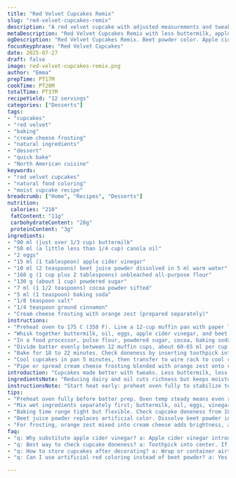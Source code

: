 ```yaml
---
title: "Red Velvet Cupcakes Remix"
slug: "red-velvet-cupcakes-remix"
description: "A red velvet cupcake with adjusted measurements and tweaks for a slightly different texture and flavor profile. Uses less buttermilk and oil, swaps white vinegar for apple cider vinegar and red food coloring for beet juice powder. A pinch of cinnamon added for warmth. Baking times adjusted slightly shorter. Icing swapped from meringue to cream cheese frosting with a hint of orange zest. Ingredients balanced for 12 cupcakes with a moist crumb and vivid color."
metaDescription: "Red Velvet Cupcakes Remix with less buttermilk, apple cider vinegar, beet powder color, cinnamon warmth and orange zest cream cheese frosting for 12 moist cupcakes."
ogDescription: "Red Velvet Cupcakes Remix. Beet powder color. Apple cider vinegar tang. Cinnamon warmth. Cream cheese frosting with orange zest. Moist crumb, 12 servings."
focusKeyphrase: "Red Velvet Cupcakes"
date: 2025-07-27
draft: false
image: red-velvet-cupcakes-remix.png
author: "Emma"
prepTime: PT17M
cookTime: PT20M
totalTime: PT37M
recipeYield: "12 servings"
categories: ["Desserts"]
tags:
- "cupcakes"
- "red velvet"
- "baking"
- "cream cheese frosting"
- "natural ingredients"
- "dessert"
- "quick bake"
- "North American cuisine"
keywords:
- "red velvet cupcakes"
- "natural food coloring"
- "moist cupcake recipe"
breadcrumb: ["Home", "Recipes", "Desserts"]
nutrition: 
 calories: "210"
 fatContent: "11g"
 carbohydrateContent: "28g"
 proteinContent: "3g"
ingredients:
- "90 ml (just over 1/3 cup) buttermilk"
- "50 ml (a little less than 1/4 cup) canola oil"
- "2 eggs"
- "15 ml (1 tablespoon) apple cider vinegar"
- "10 ml (2 teaspoons) beet juice powder dissolved in 5 ml warm water"
- "160 g (1 cup plus 2 tablespoons) unbleached all-purpose flour"
- "130 g (about 1 cup) powdered sugar"
- "7 ml (1 1/2 teaspoons) cocoa powder sifted"
- "5 ml (1 teaspoon) baking soda"
- "1/8 teaspoon salt"
- "1/4 teaspoon ground cinnamon"
- "Cream cheese frosting with orange zest (prepared separately)"
instructions:
- "Preheat oven to 175 C (350 F). Line a 12-cup muffin pan with paper liners. Place rack in center position."
- "Whisk together buttermilk, oil, eggs, apple cider vinegar, and beet juice mixture in a medium bowl. Set aside."
- "In a food processor, pulse flour, powdered sugar, cocoa, baking soda, salt, and cinnamon until mixed. Add liquid ingredients all at once. Blend until batter is smooth and uniform but don't overmix."
- "Divide batter evenly between 12 muffin cups, about 60-65 ml per cup. Tap pan on counter gently to release air bubbles."
- "Bake for 18 to 22 minutes. Check doneness by inserting toothpick into center; it should come out clean or with few moist crumbs. Avoid overbaking."
- "Cool cupcakes in pan 5 minutes, then transfer to wire rack to cool completely before frosting."
- "Pipe or spread cream cheese frosting blended with orange zest onto cupcakes once fully cooled. Chill briefly to set if desired."
introduction: "Cupcakes made better with tweaks. Less buttermilk, less oil, changes so it’s not the usual. Apple cider vinegar instead of white. Beet powder gives the color but no harsh dye taste. Added cinnamon — unexpected warmth. Baking is faster, 20 minutes tops. No meringue icing this time. Instead, cream cheese frosting zested with orange peel. Tang, sweetness, zest. It’s about shaking up that classic red velvet just a bit. Texture fine, moist crumb. Little different bite, not so heavy or oily. Mixing flour and powder sugar with cocoa first, then liquids all in one chute. Works smooth. You get loud color and softer crumb. Baking, cooling, frosting. Dip your finger in, taste. Not dense, not dry."
ingredientsNote: "Reducing dairy and oil cuts richness but keeps moisture with buttermilk’s tang and vinegar’s acidity. Switching white vinegar for apple cider vinegar adds subtle fruity note without overpowering. Beet juice powder replaces artificial red coloring, for natural color. The cinnamon pinch balances cocoa bitterness, adds depth. Flour lowered slightly too, less sugar powder for controlled sweetness without drying. Cocoa powder sifted to avoid lumps but used sparingly so it does not muddle the red tone. Baking soda amount precise — reacts with acid for rise and airiness. Cream cheese icing mix with orange zest brightens, adds freshness, contrasting sweet base. Makes frosting less cloying but still creamy and smooth. Minimal ingredients keep it straightforward but nuanced."
instructionsNote: "Start heat early: preheat oven fully to stabilize temperature for even rising. Prepare pan liners before mixing batter — no time lost later. Combine wet ingredients in one bowl for even blend, but keep dry ingredients sifted dry for lightness. Using food processor helps quick thorough mix with less effort but avoid over-processing past uniform batter. Evenly measure batter into cups for uniform bake, gently tap pan to settle. Bake time shortened by couple of minutes to keep moist crumb, check with toothpick to prevent overdone edges. Cooling 5 minutes in pan lets cupcakes firm up, transferring to rack stops residual cooking, preserves texture. Frost only completely cooled cupcakes—hot ones melt frosting or soak into crumb. Cream cheese frosting paired with zest adds contrast; pipe with preferred tip shape or spread thickly for rustic look. Chill shortly to set frosting firm, or serve at room temperature. Keep cupcakes refrigerated after frosting to maintain freshness."
tips:
- "Preheat oven fully before batter prep. Oven temp steady means even rise, avoids soggy bottoms or uneven bake. Line pan before mixing. Paper liners stop sticking, quick cleanup, keep shape consistent through bake. Measure batter by volume not weight. About 60-65 ml per cup evens out cupcake size, better cook times. Tap pan after filling to pop air bubbles. Air pockets cause big holes or dense crumb. Cooler rack position mid-oven highest chance for even heat circulation."
- "Mix wet ingredients separately first; buttermilk, oil, eggs, vinegar, beet powder mix well before adding dry. Keeps batter uniform, avoids lumps. Sift dry ingredients powder sugar, flour, cocoa, soda, salt, cinnamon to eliminate clumps, helps batter aeration. Use food processor or pulse carefully. Blend only till smooth, avoid overmixing flour activates gluten, tougher crumb. Incorporate dry to wet at once; less handling means finer crumb texture, less dense. Baking soda reacts with acidity from vinegar and buttermilk; timing crucial for proper rise."
- "Baking time range tight but flexible. Check cupcake doneness from 18 to 22 minutes. Toothpick inserted, ideal if clean or few moist crumbs. Overbaking dries crumb, edges toughen. Pull cupcakes once done, cooling in pan 5 minutes lets structure set but stops carry-over cooking. Transfer to wire rack to cool fully. Frost only when cupcakes cold. Hot cakes melt cream cheese icing, cause it to slide or soak in. For frosting, blend orange zest into cream cheese base thoroughly. Gives aroma, cuts sweetness, slightly tangy. Chill cupcakes briefly to set frosting if needed."
- "Beet juice powder replaces artificial color. Dissolve beet powder in warm water for even distribution in batter. Results earthy red hues, less bright than synthetic reds but cleaner flavor. Small cocoa powder amount balances acidity and adds depth without muddying red tone. Cinnamon pinch adds warmth, obscures bitter edge of cocoa. Vinegar swap to apple cider vinegar adds subtle fruity vibe, gentler than white vinegar. Less dairy and oil than classic versions reduces heaviness but buttermilk maintains moisture and tang. Ingredient adjustments produce lighter, more nuanced crumb and flavor."
- "For frosting, orange zest mixed into cream cheese adds brightness, aroma, and balances richness. Can pipe or spread frosting thick or thin. Chill to firm up but serve room temp to soften slightly before eating. Store cupcakes airtight in fridge after frosting to keep cream cheese fresh. Room temp cupcakes tend to lose moisture faster, so minimal sit time recommended. Cupcakes best eaten same or next day for freshness. Baking soda quantity is precise, too much causes coarse crumb or off taste, too little leads to dense, flat cakes."
faq:
- "q: Why substitute apple cider vinegar? a: Apple cider vinegar introduces mild fruity acidity instead of sharpness from white vinegar. Reacts same with baking soda for rise but adds faint flavor. Keeps moisture and light crumb. Also natural pairing with beet powder color. Not overpowering but noticeable."
- "q: Best way to check cupcake doneness? a: Toothpick into center. If comes out clean or few moist crumbs, baking done. Not liquid batter. Overbaking leads to dry edges, underbaking causes soggy crumb. Best to start checking at 18 minutes. Adjust by oven heat differences. Use toothpick or skewer."
- "q: How to store cupcakes after decorating? a: Wrap or container airtight fridge. Cream cheese frosting perishable. Let chill for a short while so frosting sets firm. Leftover cupcakes kept no more than 2 days refrigerated. Bring to room temp 15-20 minutes before serving to soften frosting. Avoid freezing, frosting texture changes."
- "q: Can I use artificial red coloring instead of beet powder? a: Yes but earthier taste lost. Artificial reds brighter but may taste chemical or alter texture slightly. Beet juice powder natural, less intense red, subtle earthy flavor. Dissolve powder first for even mix. Color intensity differs from artificial dyes so visual changes possible."

---
```

